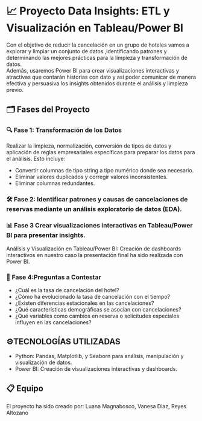 # 📈 Proyecto Data Insights: ETL y Visualización en Tableau/Power BI

Con el objetivo de reducir la cancelación en un grupo de hoteles vamos a explorar y limpiar un conjunto de datos ,identificando patrones y determinando las mejores prácticas para la limpieza y
transformación de datos.  
Además, usaremos Power BI para  crear visualizaciones interactivas y atractivas que contarán historias con dato y así poder comunicar de manera efectiva y persuasiva los insights obtenidos durante el análisis y limpieza previo.


## 🗂️ Fases del Proyecto

### 🔍 Fase 1: Transformación de los Datos
Realizar la limpieza, normalización, conversión de tipos de datos y aplicación de reglas empresariales específicas para preparar los datos para el análisis. Esto incluye:
- Convertir columnas de tipo string a tipo numérico donde sea necesario.
- Eliminar valores duplicados y corregir valores inconsistentes.
- Eliminar columnas redundantes.

### 🛠️ Fase 2: Identificar patrones y causas de cancelaciones de reservas mediante un análisis exploratorio de datos (EDA).

### 📊 Fase 3 Crear visualizaciones interactivas en Tableau/Power BI para presentar insights.

Análisis y Visualización en Tableau/Power BI: Creación de dashboards interactivos en nuestro caso la presentación final ha sido realizada con Power BI.

### 🧪 Fase 4:Preguntas a Contestar

- ¿Cuál es la tasa de cancelación del hotel?
- ¿Cómo ha evolucionado la tasa de cancelación con el tiempo?
- ¿Existen diferencias estacionales en las cancelaciones?
- ¿Qué características demográficas se asocian con cancelaciones?
- ¿Qué variables como cambios en reserva o solicitudes especiales influyen en las cancelaciones?

## ⚙️TECNOLOGÍAS UTILIZADAS

- Python: Pandas, Matplotlib, y Seaborn para análisis, manipulación y visualización de datos.
- Power BI: Creación de visualizaciones interactivas y dashboards.

## 📋 Equipo

El proyecto ha sido creado por: Luana Magnabosco, Vanesa Diaz, Reyes Altozano


